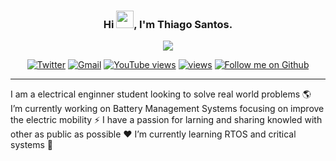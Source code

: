 <h3 align="center">
  Hi
  <img src="https://media.giphy.com/media/hvRJCLFzcasrR4ia7z/giphy.gif" width="28">,
  I'm Thiago Santos.
</h3>

<!-- Typing SVG by DenverCoder1 - https://github.com/DenverCoder1/readme-typing-svg -->
<p align="center">
  <a href="https://github.com/DenverCoder1/readme-typing-svg"><img src="https://readme-typing-svg.herokuapp.com?color=00ACEE&size=21&center=true&lines=Electrical+Engineering+Student;Embedded+Software+Developer;Always+learning+new+things"></a>
  </a>
</p>

<!-- Social icons section 
<p align="center">
  <a href="https://www.youtube.com/c/DevProTips"><img width="32px" alt="Youtube" title="Youtube" src="https://i.imgur.com/ltYxbX5.png"/></a>
  &#8287;&#8287;&#8287;&#8287;&#8287;
  <a href="https://twitter.com/DenverCoder1"><img width="32px" alt="Twitter" title="Twitter" src="https://i.imgur.com/2wQS9Nm.png"/></a>
  &#8287;&#8287;&#8287;&#8287;&#8287;
  <a href="https://discord.gg/fPrdqh3Zfu" alt="Dev Pro Tips Discussion & Support Server"><img width="32px" src="https://imgur.com/MbqePv2.png"/></a>
  &#8287;&#8287;&#8287;&#8287;&#8287;
  <a href="https://dev.to/denvercoder1"><img width="32px" alt="Dev.to" title="DenverCoder1 Dev.to" src="https://i.imgur.com/mVm29vK.png"></a>
  &#8287;&#8287;&#8287;&#8287;&#8287;
  <a href="https://ko-fi.com/jlawrence"><img width="32px" alt="Ko-fi" title="Buy me a coffee" src="https://i.imgur.com/PpLeD3K.png"/></a>
  &#8287;&#8287;&#8287;&#8287;&#8287;
  <a href="http://eyl327.mywebcommunity.org/promos/"><img width="32px" alt="Free Stuff" title="Free gifts for you" src="https://i.imgur.com/0uVwkoZ.png"/></a>
</p>
-->

<!-- Social badges section -->
<p align="center">
  <a href="https://twitter.com/DenverCoder1">
    <img title="Twitter" src="https://img.shields.io/badge/twitter-0D95E8?style=for-the-badge&logo=twitter&logoColor=white"/></a>
  <a href="mailto:tso.thiagosantos@gmail.com">
    <img title="Gmail" src="https://img.shields.io/badge/gmail-c14438?style=for-the-badge&logo=Gmail&logoColor=white"/></a>
  <a href="https://www.linkedin.com/in/thiagoolvr">
    <img title="YouTube views" src="https://img.shields.io/badge/-Linkedin-blue?style=for-the-badge&logo=Linkedin&logoColor=white"/></a> 
  <a href="https://medium.com/@thiagoolvr">
    <img alt="views" title="GitHub profile views" src="https://img.shields.io/badge/-Medium-black?style=for-the-badge&logo=Medium&logoColor=white"/></a>
  <a href="https://codeforces.com/profile/thiago_so">
    <img title="Follow me on Github" src="https://img.shields.io/badge/-Codeforces-grey?style=for-the-badge&logo=Codeforces&logoColor=white"/></a>
</p>

----

<p align="left"> I am a electrical enginner student looking to solve real world problems 🌎 I’m currently working on Battery Management Systems focusing on improve the electric mobility ⚡ I have a passion for larning and sharing knowled with other as public as possible ❤️ I’m currently learning RTOS and critical systems 🧠 </p>
